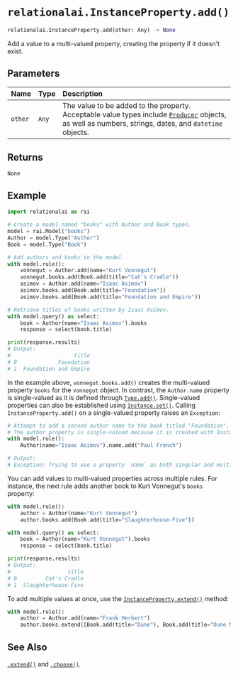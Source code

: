 # `relationalai.InstanceProperty.add()`

```python
relationalai.InstanceProperty.add(other: Any) -> None
```

Add a value to a multi-valued property, creating the property if it doesn't exist.

## Parameters

| Name | Type | Description |
| :--- | :--- | :------ |
| `other` | `Any` | The value to be added to the property. Acceptable value types include [`Producer`](../Producer/README.md) objects, as well as numbers, strings, dates, and `datetime` objects. |

## Returns

`None`

## Example

```python
import relationalai as rai

# Create a model named "books" with Author and Book types.
model = rai.Model("books")
Author = model.Type("Author")
Book = model.Type("Book")

# Add authors and books to the model.
with model.rule():
    vonnegut = Author.add(name="Kurt Vonnegut")
    vonnegut.books.add(Book.add(title="Cat's Cradle"))
    asimov = Author.add(name="Isaac Asimov")
    asimov.books.add(Book.add(title="Foundation"))
    asimov.books.add(Book.add(title="Foundation and Empire"))

# Retrieve titles of books written by Isaac Asimov.
with model.query() as select:
    book = Author(name="Isaac Asimov").books
    response = select(book.title)

print(response.results)
# Output:
#                    title
# 0             Foundation
# 1  Foundation and Empire
```

In the example above, `vonnegut.books.add()` creates the multi-valued property `books` for the `vonnegut` object.
In contrast, the `Author.name` property is single-valued as it is defined through [`Type.add()`](../Type/add.md).
Single-valued properties can also be established using [`Instance.set()`](../Instance/set.md).
Calling `InstanceProperty.add()` on a single-valued property raises an `Exception`:

```python
# Attempt to add a second author name to the book titled "Foundation".
# The author property is single-valued because it is created with Instance.add().
with model.rule():
    Author(name="Isaac Asimov").name.add("Paul French")

# Output:
# Exception: Trying to use a property `name` as both singular and multi-valued
```

You can add values to multi-valued properties across multiple rules.
For instance, the next rule adds another book to Kurt Vonnegut's `books` property:

```python
with model.rule():
    author = Author(name="Kurt Vonnegut")
    author.books.add(Book.add(title="Slaughterhouse-Five"))

with model.query() as select:
    book = Author(name="Kurt Vonnegut").books
    response = select(book.title)

print(response.results)
# Output:
#                  title
# 0         Cat's Cradle
# 1  Slaughterhouse-Five
```

To add multiple values at once, use the [`InstanceProperty.extend()`](./extend.md) method:

```python
with model.rule():
    author = Author.add(name="Frank Herbert")
    author.books.extend([Book.add(title="Dune"), Book.add(title="Dune Messiah")])
```

## See Also

[`.extend()`](./extend.md) and [`.choose()`](./choose.md).
